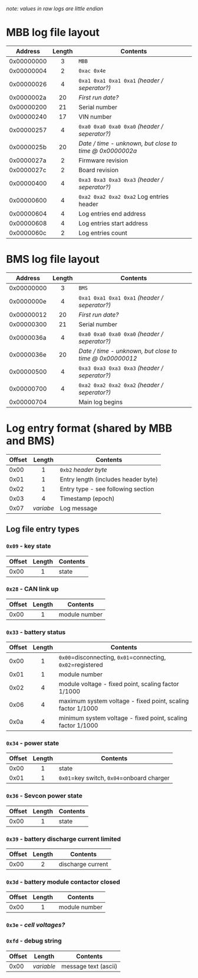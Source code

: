 *note: values in raw logs are little endian*

# MBB log file layout

Address    | Length | Contents                                      
---------- | :----: | --------
0x00000000 | 3      | `MBB`
0x00000004 | 2      | `0xac 0x4e`
0x00000026 | 4      | `0xa1 0xa1 0xa1 0xa1` *(header / seperator?)*
0x0000002a | 20     | *First run date?*
0x00000200 | 21     | Serial number
0x00000240 | 17     | VIN number
0x00000257 | 4      | `0xa0 0xa0 0xa0 0xa0` *(header / seperator?)*
0x0000025b | 20     | *Date / time - unknown, but close to time @ 0x0000002a*
0x0000027a | 2      | Firmware revision
0x0000027c | 2      | Board revision
0x00000400 | 4      | `0xa3 0xa3 0xa3 0xa3` *(header / seperator?)*
0x00000600 | 4      | `0xa2 0xa2 0xa2 0xa2` Log entries header
0x00000604 | 4      | Log entries end address
0x00000608 | 4      | Log entries start address
0x0000060c | 2      | Log entries count




# BMS log file layout

Address    | Length | Contents                                      
---------- | :----: | --------
0x00000000 | 3      | `BMS`
0x0000000e | 4      | `0xa1 0xa1 0xa1 0xa1` *(header / seperator?)*
0x00000012 | 20     | *First run date?*
0x00000300 | 21     | Serial number
0x0000036a | 4      | `0xa0 0xa0 0xa0 0xa0` *(header / seperator?)*
0x0000036e | 20     | *Date / time - unknown, but close to time @ 0x00000012*
0x00000500 | 4      | `0xa3 0xa3 0xa3 0xa3` *(header / seperator?)*
0x00000700 | 4      | `0xa2 0xa2 0xa2 0xa2` *(header / seperator?)*
0x00000704 |        | Main log begins



# Log entry format (shared by MBB and BMS)

Offset | Length    | Contents                                      
------ | :-------: | --------
0x00   | 1         | `0xb2` *header byte*
0x01   | 1         | Entry length (includes header byte)
0x02   | 1         | Entry type - see following section
0x03   | 4         | Timestamp (epoch)
0x07   | *variabe* | Log message

## Log file entry types

### `0x09` - key state
Offset | Length | Contents                                      
------ | :----: | --------
0x00   | 1      | state

### `0x28` - CAN link up
Offset | Length | Contents                                      
------ | :----: | --------
0x00   | 1      | module number

### `0x33` - battery status
Offset | Length | Contents                                      
------ | :----: | --------
0x00   | 1      | `0x00`=disconnecting, `0x01`=connecting, `0x02`=registered
0x01   | 1      | module number
0x02   | 4      | module voltage - fixed point, scaling factor 1/1000
0x06   | 4      | maximum system voltage - fixed point, scaling factor 1/1000
0x0a   | 4      | minimum system voltage - fixed point, scaling factor 1/1000

### `0x34` - power state
Offset | Length | Contents                                      
------ | :----: | --------
0x00   | 1      | state
0x01   | 1      | `0x01`=key switch, `0x04`=onboard charger

### `0x36` - Sevcon power state
Offset | Length | Contents                                      
------ | :----: | --------
0x00   | 1      | state

### `0x39` - battery discharge current limited
Offset | Length | Contents                                      
------ | :----: | --------
0x00   | 2      | discharge current

### `0x3d` - battery module contactor closed
Offset | Length | Contents                                      
------ | :----: | --------
0x00   | 1      | module number

### `0x3e` - *cell voltages?*

### `0xfd` - debug string
Offset | Length     | Contents                                      
------ | :--------: | --------
0x00   | *variable* | message text (ascii)
